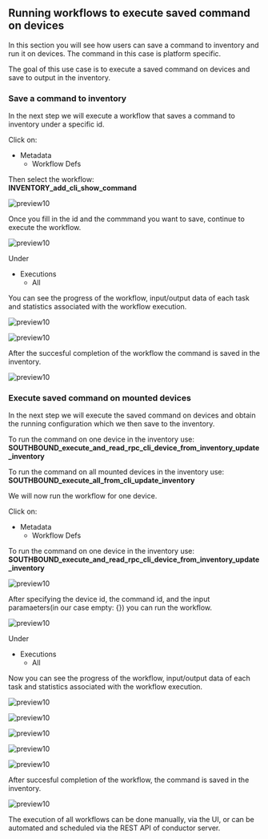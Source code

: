 ## Running workflows to execute saved command on devices

In this section you will see how users can save a command to inventory and run it on devices. The command in this case is platform specific.

The goal of this use case is to execute a saved command on devices and save to output in the inventory.

### Save a command to inventory

In the next step we will execute a workflow that saves a command to inventory under a specific id.

Click on:

* Metadata
  * Workflow Defs

Then select the workflow:  
**INVENTORY_add_cli_show_command**

![preview10](image1.png)

Once you fill in the id and the commmand you want to save, continue to execute the workflow.

![preview10](image2.png)

Under

* Executions
  * All

You can see the progress of the workflow, input/output data of each task and statistics associated with the workflow execution.

![preview10](image3.png)

![preview10](image4.png)


After the succesful completion of the workflow the command is saved in the inventory.

![preview10](image5.png)


### Execute saved command on mounted devices

In the next step we will execute the saved command on devices and obtain the running configuration which we then save to the inventory.


To run the command on one device in the inventory use:
**SOUTHBOUND_execute_and_read_rpc_cli_device_from_inventory_update_inventory**

To run the command on all mounted devices in the inventory use:
**SOUTHBOUND_execute_all_from_cli_update_inventory**

We will now run the workflow for one device.


Click on:

* Metadata
  * Workflow Defs

To run the command on one device in the inventory use:
**SOUTHBOUND_execute_and_read_rpc_cli_device_from_inventory_update_inventory**

![preview10](image6.png)

After specifying the device id, the command id, and the input paramaeters(in our case empty: {}) you can run the workflow.

![preview10](image7.png)


Under

* Executions
  * All

Now you can see the progress of the workflow, input/output data of each task and statistics associated with the workflow execution.

![preview10](image8.png)

![preview10](image9.png)

![preview10](image10.png)

![preview10](image11.png)

![preview10](image12.png)

After succesful completion of the workflow, the command is saved in the inventory.

![preview10](image13.png)

The execution of all workflows can be done manually, via the UI, or can be automated and scheduled via the REST API of conductor server.


